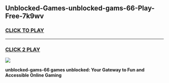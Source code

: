 
## Unblocked-Games-unblocked-gams-66-Play-Free-7k9wv
<h3>
<a href="https://premium76.site?title=unblocked-gams-66&ref=23A">CLICK TO PLAY</a></h3>
<hr>

<h3>
<a href="https://premium76.site?title=unblocked-gams-66&ref=23A">CLICK 2 PLAY</a>
  
</h3>

<a href="https://premium76.site?title=unblocked-gams-66&ref=23A"><img src="https://clearcache.store/games.png"></a>


**unblocked-gams-66 games unblocked: Your Gateway to Fun and Accessible Online Gaming**
